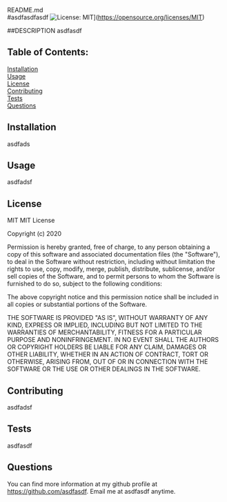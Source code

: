 README.md                
#asdfasdfasdf
![License: MIT](https://img.shields.io/badge/License-MIT-yellow.svg)](https://opensource.org/licenses/MIT)

##DESCRIPTION
asdfasdf

## Table of Contents:

[Installation](#installation)<br>
[Usage](#usage)<br>
[License](#license)<br>
[Contributing](#contributing)<br>
[Tests](#tests)<br>
[Questions](#questions)<br>

## Installation
asdfads

## Usage
asdfadsf

## License
MIT
MIT License

Copyright (c) 2020
                
Permission is hereby granted, free of charge, to any person obtaining a copy
of this software and associated documentation files (the "Software"), to deal
in the Software without restriction, including without limitation the rights
to use, copy, modify, merge, publish, distribute, sublicense, and/or sell
copies of the Software, and to permit persons to whom the Software is
furnished to do so, subject to the following conditions:
                
The above copyright notice and this permission notice shall be included in all
copies or substantial portions of the Software.
                
THE SOFTWARE IS PROVIDED "AS IS", WITHOUT WARRANTY OF ANY KIND, EXPRESS OR
IMPLIED, INCLUDING BUT NOT LIMITED TO THE WARRANTIES OF MERCHANTABILITY,
FITNESS FOR A PARTICULAR PURPOSE AND NONINFRINGEMENT. IN NO EVENT SHALL THE
AUTHORS OR COPYRIGHT HOLDERS BE LIABLE FOR ANY CLAIM, DAMAGES OR OTHER
LIABILITY, WHETHER IN AN ACTION OF CONTRACT, TORT OR OTHERWISE, ARISING FROM,
OUT OF OR IN CONNECTION WITH THE SOFTWARE OR THE USE OR OTHER DEALINGS IN THE
SOFTWARE.

## Contributing
asdfadsf

## Tests
asdfasdf

## Questions
You can find more information at my github profile at https://github.com/asdfasdf.
Email me at asdfasdf anytime.